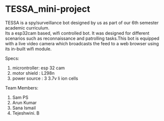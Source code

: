 # TESSA_mini-project
TESSA is a spy/surveillance bot designed by us as part of our 6th semester academic curriculum.  
Its a esp32cam based, wifi controlled bot. It was designed for different scenarios such as reconnaissance and patrolling tasks.This bot is equipped with a live video camera which broadcasts the feed to a web browser using its in-built wifi module. 

Specs:
1. microntroller: esp 32 cam
2. motor shield : L298n
3. power source : 3 3.7v li ion cells

Team Members:
1. Sam PS
2. Arun Kumar
3. Sana Ismail
4. Tejeshwini. B
